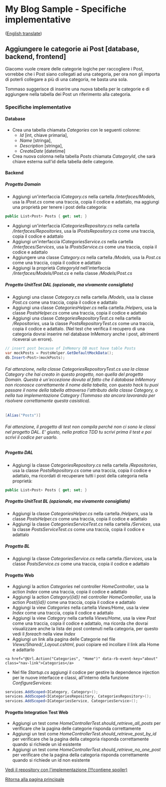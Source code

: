 # My Blog Sample - Specifiche implementative
([English translate](PostCategories.md))  

## Aggiungere le categorie ai Post [database, backend, frontend]
Giacomo vuole creare delle categorie logiche per raccogliere i Post, vorrebbe che i Post siano collegati ad una categoria, per ora non gli importa di poterli collegare a più di una categoria, ne basta una sola.  

Tommaso suggerisce di inserire una nuova tabella per le categorie e di aggiungere nella tabella dei Post un riferimento alla categoria.  

### Specifiche implementative

#### Database
- Crea una tabella chiamata *Categories* con le seguenti colonne:  
    - *Id* [int, chiave primaria],  
    - *Name* [stringa],  
    - *Description* [stringa],  
    - *CreateDate* [datetime]  
- Crea nuova colonna nella tabella *Posts* chiamata *CategoryId*, che sarà chiave esterna sull'id della tabella delle categorie.  

#### Backend

##### Progetto Domain
- Aggiungi un'interfaccia *ICategory.cs* nella cartella */Interfaces/Models*, usa la *IPost.cs* come una traccia, copia il codice e adattalo, ma aggiungi una proprietà per tenere i post della categoria:  
```csharp
public List<Post> Posts { get; set; }
```  
- Aggiungi un'interfaccia *ICategoriesRepository.cs* nella cartella */Interfaces/Repositories*, usa la *IPostsRepository.cs* come una traccia, copia il codice e adattalo  
- Aggiungi un'interfaccia *ICategoriesService.cs* nella cartella */Interfaces/Services*, usa la *IPostsService.cs* come una traccia, copia il codice e adattalo  
- Aggiungere una classe *Category.cs* nella cartella */Models*, usa la *Post.cs* come una traccia, copia il codice e adattalo  
- Aggiungi la proprietà *CategoryId* nell'interfaccia */Interfaces/Models/IPost.cs* e nella classe */Models/Post.cs*  

##### Progetto UnitTest DAL (opzionale, ma vivamente consigliato)
- Aggiungi una classe *Category.cs* nella cartella */Models*, usa la classe *Post.cs* come una traccia, copia il codice e adattalo
- Aggiungi una classe *CategoriesHelper.cs* nella cartella */Helpers*, usa la classe *PostsHelper.cs* come una traccia, copia il codice e adattalo  
- Aggiungi una classe *CategoriesRepositoryTest.cs* nella cartella */Repositories*, usa la classe *PostsRepositoryTest.cs* come una traccia, copia il codice e adattalo. (Nel test che verifica il recupero di una categoria dovrai inserire nel database InMemory anche i post, altrimenti riceverai un errore).  
```csharp
// insert post because of InMemory DB must have table Posts
var mockPosts = PostsHelper.GetDefaultMockData();
db.Insert<Post>(mockPosts);
```  

###### Fai attenzione, nella classe *CategoriesRepositoryTest.cs* usa la classe *Category* che hai creato in questo progetto, non quella del progetto *Domain*. Questa è un'eccezione dovuta al fatto che il database InMemory non riconosce correttamente il nome della tabella, con questo *hack* tu puoi passare il nome della tabella attraverso l'attributo della classe *Category*, o nella tua implementazione *Category* (Tommaso sta ancora lavorando per risolvere correttamente questa casistica).
```csharp
[Alias("Posts")]
```

###### Fai attenzione, il progetto di test non compila perché non ci sono le classi nel progetto DAL. E' giusto, nella pratica TDD tu scrivi prima il test e poi scrivi il codice per usarlo.

##### Progetto DAL
- Aggiungi la classe *CategoriesRepository.cs* nella cartella */Repositories*, usa la classe *PostsRepository.cs* come una traccia, copia il codice e adattalo, ma ricordati di recuperare tutti i post della categoria nella proprietà:  
```csharp
public List<Post> Posts { get; set; }
```   

##### Progetto UnitTest BL (opzionale, ma vivamente consigliato)
- Aggiungi la classe *CategoriesHelper.cs* nella cartella */Helpers*, usa la classe *PostsHelper.cs* come una traccia, copia il codice e adattalo  
- Aggiungi la classe *CategoriesServiceTest.cs* nella cartella */Services*, usa la classe *PostsServiceTest.cs* come una traccia, copia il codice e adattalo  

##### Progetto BL
- Aggiungi la classe *CategoriesService.cs* nella cartella */Services*, usa la classe *PostsService.cs* come una traccia, copia il codice e adattalo  

#### Progetto Web
- Aggiungi la action *Categories* nel controller *HomeController*, usa la action *Index* come una traccia, copia il codice e adattalo  
- Aggiungi la action *Category({id})* nel controller *HomeController*, usa la action *Post({id})* come una traccia, copia il codice e adattalo  
- Aggiungi la view *Categories* nella cartella *Views/Home*, usa la view *Index* come una traccia, copia il codice e adattalo  
- Aggiungi la view *Category* nella cartella *Views/Home*, usa la view *Post* come una traccia, copia il codice e adattalo, ma ricorda che dovrai visualizzare anche la lista dei post contenuti nella categoria, per questo vedi il *foreach* nella view *Index*  
- Aggiungi un link alla pagina delle Categorie nel file *Views/Shared/_Layout.cshtml*, puoi copiare ed incollare il link alla Home e adattarlo    
```razor
<a href="@Url.Action("Categories", "Home")" data-rb-event-key="about" class="nav-link">Categories</a>
```  
- Nel file *Startup.cs* aggiungi il codice per gestire la dependence injection per le nuove interfacce e classi, all'interno della funzione *ConfigureServices*:  
```csharp
services.AddScoped<ICategory, Category>();
services.AddScoped<ICategoriesRepository, CategoriesRepository>();
services.AddScoped<ICategoriesService, CategoriesService>();
```  

#### Progetto Integration Test Web
- Aggiungi un test come *HomeControllerTest.should_retrieve_all_posts* per verificare che la pagina delle categorie risponda correttamente  
- Aggiungi un test come *HomeControllerTest.should_retrieve_post_by_id* per verificare che la pagina della categoria risponda correttamente quando si richiede un id esistente  
- Aggiungi un test come *HomeControllerTest.should_retrieve_no_one_post* per verificare che la pagina della categoria risponda correttamente quando si richiede un id non esistente  

[Vedi il repository con l'implementazione (!!!contiene spoiler)](https://github.com/learn-by-doing-organization/my-blog-sample/tree/pathFromV1toV2/step01/add-category-to-posts)  

[Ritorna alla pagina principale](../README_IT.md)  

